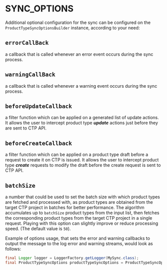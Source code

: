 # SYNC\_OPTIONS

Additional optional configuration for the sync can be configured on the `ProductTypeSyncOptionsBuilder` instance, according to your need:

## `errorCallBack`

a callback that is called whenever an error event occurs during the sync process.

## `warningCallBack`

a callback that is called whenever a warning event occurs during the sync process.

## `beforeUpdateCallback`

a filter function which can be applied on a generated list of update actions. It allows the user to intercept product type _**update**_ actions just before they are sent to CTP API.

## `beforeCreateCallback`

a filter function which can be applied on a product type draft before a request to create it on CTP is issued. It allows the user to intercept product type _**create**_ requests to modify the draft before the create request is sent to CTP API.

## `batchSize`

a number that could be used to set the batch size with which product types are fetched and processed with, as product types are obtained from the target CTP project in batches for better performance. The algorithm accumulates up to `batchSize` product types from the input list, then fetches the corresponding product types from the target CTP project in a single request. Playing with this option can slightly improve or reduce processing speed. \(The default value is `50`\).

Example of options usage, that sets the error and warning callbacks to output the message to the log error and warning streams, would look as follows:

```java
final Logger logger = LoggerFactory.getLogger(MySync.class);
final ProductTypeSyncOptions productTypeSyncOptions = ProductTypeSyncOptionsBuilder.of(sphereClient)
                                                                                   .errorCallBack(logger::error)
                                                                                   .warningCallBack(logger::warn)
                                                                                   .build();
```

